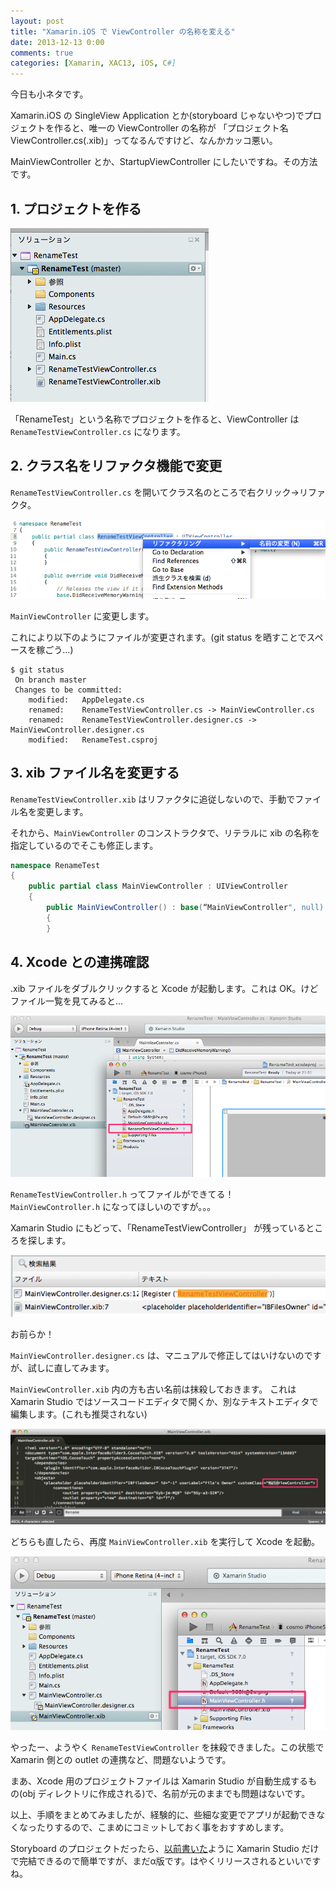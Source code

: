 ```yaml
---
layout: post
title: "Xamarin.iOS で ViewController の名称を変える"
date: 2013-12-13 0:00
comments: true
categories: [Xamarin, XAC13, iOS, C#]
---
```

今日も小ネタです。

Xamarin.iOS の SingleView Application とか(storyboard じゃないやつ)でプロジェクトを作ると、唯一の ViewController の名称が 「プロジェクト名ViewController.cs(.xib)」ってなるんですけど、なんかカッコ悪い。
<!--more-->
MainViewController とか、StartupViewController にしたいですね。その方法です。

## 1. プロジェクトを作る

![](/assets/images/posts/xamarin_ios_rename_viewcontoller_01.png)

「RenameTest」という名称でプロジェクトを作ると、ViewController は ``RenameTestViewController.cs`` になります。

## 2. クラス名をリファクタ機能で変更

``RenameTestViewController.cs`` を開いてクラス名のところで右クリック→リファクタ。

![](/assets/images/posts/xamarin_ios_rename_viewcontoller_02.png)

``MainViewController`` に変更します。

これにより以下のようにファイルが変更されます。(git status を晒すことでスペースを稼ごう…)

```
$ git status
 On branch master
 Changes to be committed:
	modified:   AppDelegate.cs
	renamed:    RenameTestViewController.cs -> MainViewController.cs
	renamed:    RenameTestViewController.designer.cs -> MainViewController.designer.cs
	modified:   RenameTest.csproj
```

## 3. xib ファイル名を変更する

``RenameTestViewController.xib`` はリファクタに追従しないので、手動でファイル名を変更します。

それから、``MainViewController`` のコンストラクタで、リテラルに xib の名称を指定しているのでそこも修正します。

```csharp MainViewController.cs
namespace RenameTest
{
    public partial class MainViewController : UIViewController
    {
        public MainViewController() : base(“MainViewController", null) // ← ココ！
        {
        }
```

## 4. Xcode との連携確認

.xib ファイルをダブルクリックすると Xcode が起動します。これは OK。けどファイル一覧を見てみると…

![](/assets/images/posts/xamarin_ios_rename_viewcontoller_03.png)

``RenameTestViewController.h`` ってファイルができてる！
``MainViewController.h`` になってほしいのですが。。。

Xamarin Studio にもどって、「RenameTestViewController」 が残っているところを探します。

![](/assets/images/posts/xamarin_ios_rename_viewcontoller_04.png)

お前らか！

``MainViewController.designer.cs`` は、マニュアルで修正してはいけないのですが、試しに直してみます。

``MainViewController.xib`` 内の方も古い名前は抹殺しておきます。
これは Xamarin Studio ではソースコードエディタで開くか、別なテキストエディタで編集します。(これも推奨されない)

![](/assets/images/posts/xamarin_ios_rename_viewcontoller_05.png)

どちらも直したら、再度 ``MainViewController.xib`` を実行して Xcode を起動。

![](/assets/images/posts/xamarin_ios_rename_viewcontoller_06.png)

やったー、ようやく ``RenameTestViewController`` を抹殺できました。この状態で Xamarin 側との outlet の連携など、問題ないようです。

まあ、Xcode 用のプロジェクトファイルは Xamarin Studio が自動生成するもの(obj ディレクトリに作成される)で、名前が元のままでも問題はないです。

以上、手順をまとめてみましたが、経験的に、些細な変更でアプリが起動できなくなったりするので、こまめにコミットしておく事をおすすめします。

Storyboard のプロジェクトだったら、[以前書いた](http://qiita.com/amay077/items/716742474bce343c5729)ように Xamarin Studio だけで完結できるので簡単ですが、まだα版です。はやくリリースされるといいですね。